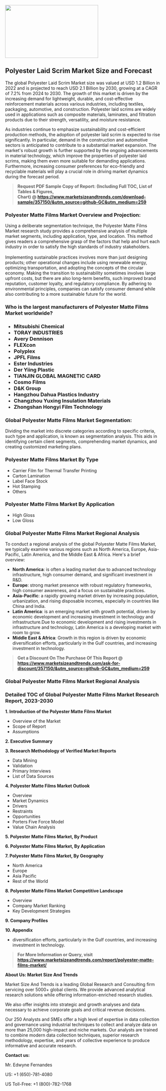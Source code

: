 <p><img class="alignnone size-medium wp-image-20088" src="https://ffe5etoiles.com/wp-content/uploads/2024/12/MST1-300x171.png" alt="" width="300" height="171" /></p><h2>Polyester Laid Scrim Market Size and Forecast</h2><p>The global Polyester Laid Scrim Market size was valued at USD 1.2 Billion in 2022 and is projected to reach USD 2.1 Billion by 2030, growing at a CAGR of 7.2% from 2024 to 2030. The growth of this market is driven by the increasing demand for lightweight, durable, and cost-effective reinforcement materials across various industries, including textiles, packaging, automotive, and construction. Polyester laid scrims are widely used in applications such as composite materials, laminates, and filtration products due to their strength, versatility, and moisture resistance.</p><p>As industries continue to emphasize sustainability and cost-efficient production methods, the adoption of polyester laid scrim is expected to rise significantly. In particular, demand in the construction and automotive sectors is anticipated to contribute to a substantial market expansion. The market's robust growth is further supported by the ongoing advancements in material technology, which improve the properties of polyester laid scrims, making them even more suitable for demanding applications. Furthermore, increasing consumer preferences for eco-friendly and recyclable materials will play a crucial role in driving market dynamics during the forecast period.</p></p><blockquote id="" class=""><strong>Request PDF Sample Copy of Report: (Including Full TOC, List of Tables &amp; Figures, Chart)&nbsp;@&nbsp;<strong><a href="https://www.marketsizeandtrends.com/download-sample/357150/&utm_source=github-GC&utm_medium=259" target="_blank">https://www.marketsizeandtrends.com/download-sample/357150/&utm_source=github-GC&utm_medium=259</a></strong></strong></blockquote><h3 id="" class="">Polyester Matte Films Market&nbsp;Overview and Projection:</h3><p id="" class="">Using a deliberate segmentation technique, the Polyester Matte Films Market research study provides a comprehensive analysis of multiple market segments, including application, type, and location. This method gives readers a comprehensive grasp of the factors that help and hurt each industry in order to satisfy the high standards of industry stakeholders. <br /> <br />Implementing sustainable practices involves more than just designing products; other operational changes include using renewable energy, optimizing transportation, and adopting the concepts of the circular economy. Making the transition to sustainability sometimes involves large upfront costs, but there are also long-term benefits, such improved brand reputation, customer loyalty, and regulatory compliance. By adhering to environmental principles, companies can satisfy consumer demand while also contributing to a more sustainable future for the world.</p><h3 id="" class="">Who is the largest manufacturers of&nbsp;Polyester Matte Films Market worldwide?</h3><h3 class=""><p><ul><li>Mitsubishi Chemical </li><li> TORAY INDUSTRIES </li><li> Avery Dennison </li><li> FLEXcon </li><li> Polyplex </li><li> JPFL Films </li><li> Ester Industries </li><li> Der Yiing Plastic </li><li> TIANJIN GLOBAL MAGNETIC CARD </li><li> Cosmo Films </li><li> D&K Group </li><li> Hangzhou Dahua Plastics Industry </li><li> Changzhou Yuxing Insulation Materials </li><li> Zhongshan Hongyi Film Technology</li></ul></p></h3><h3 id="" class="">Global&nbsp;Polyester Matte Films Market Segmentation:</h3><p id="" class="">Dividing the market into discrete categories according to specific criteria, such type and application, is known as segmentation analysis. This aids in identifying certain client segments, comprehending market dynamics, and creating customized marketing plans.</p><h3 id="" class="">Polyester Matte Films Market&nbsp;By Type</h3><p><p><ul><li>Carrier Film for Thermal Transfer Printing</li><li> Carton Lamination</li><li> Label Face Stock</li><li> Hot Stamping</li><li> Others</p></li></ul></p></p><h3 id="" class="">Polyester Matte Films Market&nbsp;By Application</h3><p class=""><p><ul><li>High Gloss</li><li> Low Gloss</li></ul></p></p><h3 id="" class="">Global Polyester Matte Films Market Regional Analysis</h3><p id="" class="">To conduct a regional analysis of the global Polyester Matte Films Market, we typically examine various regions such as North America, Europe, Asia-Pacific, Latin America, and the Middle East &amp; Africa. Here's a brief overview:</p><ul><li><strong>North America</strong>: is often a leading market due to advanced technology infrastructure, high consumer demand, and significant investment in R&amp;D.</li><li><strong>Europe</strong>: strong market presence with robust regulatory frameworks, high consumer awareness, and a focus on sustainable practices.</li><li><strong>Asia-Pacific</strong>: a rapidly growing market driven by increasing population, urbanization, and rising disposable incomes, especially in countries like China and India.</li><li><strong>Latin America</strong>: is an emerging market with growth potential, driven by economic development and increasing investment in technology and infrastructure.Due to economic development and rising investments in infrastructure and technology, Latin America is a developing market with room to grow.</li><li><strong>Middle East &amp; Africa</strong>: Growth in this region is driven by economic diversification efforts, particularly in the Gulf countries, and increasing investment in technology.</li></ul><blockquote id="" class=""><strong>Get a Discount On The Purchase Of This Report @ <strong><a href="https://www.marketsizeandtrends.com/ask-for-discount/357150/&utm_source=github-GC&utm_medium=259" target="_blank">https://www.marketsizeandtrends.com/ask-for-discount/357150/&utm_source=github-GC&utm_medium=259</a></strong></strong></blockquote><h3 id="" class="">Global Polyester Matte Films Market Regional Analysis</h3><h3 id="" class="">Detailed TOC of Global Polyester Matte Films Market Research Report, 2023-2030</h3><p id="" class=""><strong>1. Introduction of the Polyester Matte Films Market</strong></p><ul><li>Overview of the Market</li><li>Scope of Report</li><li>Assumptions</li></ul><p id="" class=""><strong>2. Executive Summary</strong></p><p id="" class=""><strong>3. Research Methodology of Verified Market Reports</strong></p><ul><li>Data Mining</li><li>Validation</li><li>Primary Interviews</li><li>List of Data Sources</li></ul><p id="" class=""><strong>4. Polyester Matte Films Market Outlook</strong></p><ul><li>Overview</li><li>Market Dynamics</li><li>Drivers</li><li>Restraints</li><li>Opportunities</li><li>Porters Five Force Model</li><li>Value Chain Analysis</li></ul><p id="" class=""><strong>5. Polyester Matte Films Market, By Product</strong></p><p id="" class=""><strong>6. Polyester Matte Films Market, By Application</strong></p><p id="" class=""><strong>7. Polyester Matte Films Market, By Geography</strong></p><ul><li>North America</li><li>Europe</li><li>Asia Pacific</li><li>Rest of the World</li></ul><p id="" class=""><strong>8. Polyester Matte Films Market Competitive Landscape</strong></p><ul><li>Overview</li><li>Company Market Ranking</li><li>Key Development Strategies</li></ul><p id="" class=""><strong>9. Company Profiles</strong></p><p id="" class=""><strong>10. Appendix</strong></p><ul><li>diversification efforts, particularly in the Gulf countries, and increasing investment in technology.</li></ul><blockquote id="" class=""><strong>For More Information or Query, visit <strong><strong><a href="https://www.marketsizeandtrends.com/report/polyester-matte-films-market/" target="_blank">https://www.marketsizeandtrends.com/report/polyester-matte-films-market/</a></strong></strong></strong></blockquote><p id="" class=""><strong>About Us: Market Size And Trends</strong></p><p id="" class="">Market Size And Trends is a leading Global Research and Consulting firm servicing over 5000+ global clients. We provide advanced analytical research solutions while offering information-enriched research studies.</p><p id="" class="">We also offer insights into strategic and growth analyses and data necessary to achieve corporate goals and critical revenue decisions.</p><p id="" class="">Our 250 Analysts and SMEs offer a high level of expertise in data collection and governance using industrial techniques to collect and analyze data on more than 25,000 high-impact and niche markets. Our analysts are trained to combine modern data collection techniques, superior research methodology, expertise, and years of collective experience to produce informative and accurate research.</p><p id="" class=""><strong>Contact us:</strong></p><p id="" class="">Mr. Edwyne Fernandes</p><p id="" class="">US: +1 (650)-781-4080</p><p id="" class="">US Toll-Free: +1 (800)-782-1768</p>
